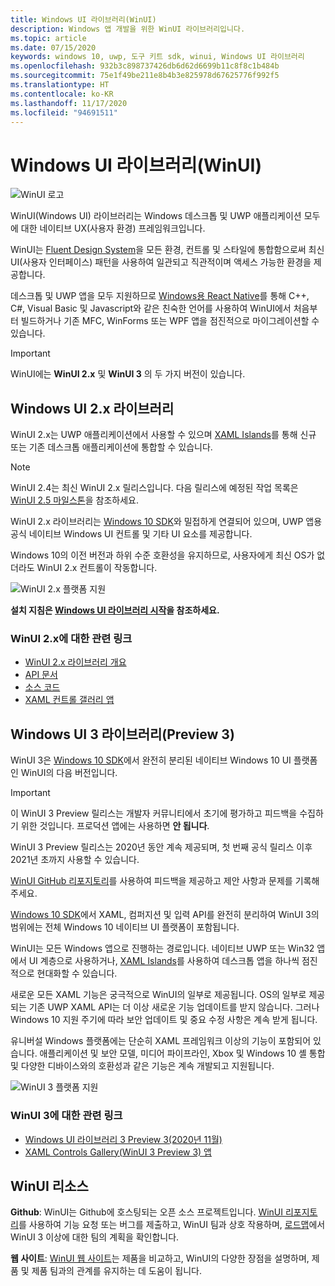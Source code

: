 ```yaml
---
title: Windows UI 라이브러리(WinUI)
description: Windows 앱 개발을 위한 WinUI 라이브러리입니다.
ms.topic: article
ms.date: 07/15/2020
keywords: windows 10, uwp, 도구 키트 sdk, winui, Windows UI 라이브러리
ms.openlocfilehash: 932b3c898737426db6d62d6699b11c8f8c1b484b
ms.sourcegitcommit: 75e1f49be211e8b4b3e825978d67625776f992f5
ms.translationtype: HT
ms.contentlocale: ko-KR
ms.lasthandoff: 11/17/2020
ms.locfileid: "94691511"
---
```

# <a name="windows-ui-library-winui"></a>Windows UI 라이브러리(WinUI)

![WinUI 로고](../images/logo-winui.png)

WinUI(Windows UI) 라이브러리는 Windows 데스크톱 및 UWP 애플리케이션 모두에 대한 네이티브 UX(사용자 환경) 프레임워크입니다.

WinUI는 [Fluent Design System](https://www.microsoft.com/design/fluent/#/)을 모든 환경, 컨트롤 및 스타일에 통합함으로써 최신 UI(사용자 인터페이스) 패턴을 사용하여 일관되고 직관적이며 액세스 가능한 환경을 제공합니다.

데스크톱 및 UWP 앱을 모두 지원하므로 [Windows용 React Native](https://microsoft.github.io/react-native-windows/)를 통해 C++, C#, Visual Basic 및 Javascript와 같은 친숙한 언어를 사용하여 WinUI에서 처음부터 빌드하거나 기존 MFC, WinForms 또는 WPF 앱을 점진적으로 마이그레이션할 수 있습니다.

> [!Important]
> WinUI에는 **WinUI 2.x** 및 **WinUI 3** 의 두 가지 버전이 있습니다.

## <a name="windows-ui-2x-library"></a>Windows UI 2.x 라이브러리

WinUI 2.x는 UWP 애플리케이션에서 사용할 수 있으며 [XAML Islands](../desktop/modernize/xaml-islands.md)를 통해 신규 또는 기존 데스크톱 애플리케이션에 통합할 수 있습니다.

> [!NOTE]
> WinUI 2.4는 최신 WinUI 2.x 릴리스입니다. 다음 릴리스에 예정된 작업 목록은 [WinUI 2.5 마일스톤](https://github.com/microsoft/microsoft-ui-xaml/milestone/10)을 참조하세요.

WinUI 2.x 라이브러리는 [Windows 10 SDK](https://developer.microsoft.com/windows/downloads/windows-10-sdk/)와 밀접하게 연결되어 있으며, UWP 앱용 공식 네이티브 Windows UI 컨트롤 및 기타 UI 요소를 제공합니다.

Windows 10의 이전 버전과 하위 수준 호환성을 유지하므로, 사용자에게 최신 OS가 없더라도 WinUI 2.x 컨트롤이 작동합니다.

![WinUI 2.x 플랫폼 지원](../images/platforms-winui2.png)

**설치 지침은 [Windows UI 라이브러리 시작](winui2/getting-started.md)을 참조하세요.**

### <a name="related-links-for-winui-2x"></a>WinUI 2.x에 대한 관련 링크

- [WinUI 2.x 라이브러리 개요](winui2/index.md)
- [API 문서](/uwp/api/overview/winui/)
- [소스 코드](https://aka.ms/winui)
- [XAML 컨트롤 갤러리 앱](https://www.microsoft.com/p/xaml-controls-gallery/9msvh128x2zt)

## <a name="windows-ui-3-library-preview-3"></a>Windows UI 3 라이브러리(Preview 3)

WinUI 3은 [Windows 10 SDK](https://developer.microsoft.com/windows/downloads/windows-10-sdk/)에서 완전히 분리된 네이티브 Windows 10 UI 플랫폼인 WinUI의 다음 버전입니다.

> [!Important]
> 이 WinUI 3 Preview 릴리스는 개발자 커뮤니티에서 초기에 평가하고 피드백을 수집하기 위한 것입니다. 프로덕션 앱에는 사용하면 **안 됩니다**.
>
> WinUI 3 Preview 릴리스는 2020년 동안 계속 제공되며, 첫 번째 공식 릴리스 이후 2021년 초까지 사용할 수 있습니다.
>
> [WinUI GitHub 리포지토리](https://github.com/microsoft/microsoft-ui-xaml)를 사용하여 피드백을 제공하고 제안 사항과 문제를 기록해 주세요.

[Windows 10 SDK](https://developer.microsoft.com/windows/downloads/windows-10-sdk/)에서 XAML, 컴퍼지션 및 입력 API를 완전히 분리하여 WinUI 3의 범위에는 전체 Windows 10 네이티브 UI 플랫폼이 포함됩니다.

WinUI는 모든 Windows 앱으로 진행하는 경로입니다. 네이티브 UWP 또는 Win32 앱에서 UI 계층으로 사용하거나, [XAML Islands](../desktop/modernize/xaml-islands.md)를 사용하여 데스크톱 앱을 하나씩 점진적으로 현대화할 수 있습니다.

새로운 모든 XAML 기능은 궁극적으로 WinUI의 일부로 제공됩니다. OS의 일부로 제공되는 기존 UWP XAML API는 더 이상 새로운 기능 업데이트를 받지 않습니다. 그러나 Windows 10 지원 주기에 따라 보안 업데이트 및 중요 수정 사항은 계속 받게 됩니다.

유니버설 Windows 플랫폼에는 단순히 XAML 프레임워크 이상의 기능이 포함되어 있습니다. 애플리케이션 및 보안 모델, 미디어 파이프라인, Xbox 및 Windows 10 셸 통합 및 다양한 디바이스와의 호환성과 같은 기능은 계속 개발되고 지원됩니다.

![WinUI 3 플랫폼 지원](../images/platforms-winui3.png)

### <a name="related-links-for-winui-3"></a>WinUI 3에 대한 관련 링크

- [Windows UI 라이브러리 3 Preview 3(2020년 11월)](winui3/index.md)
- [XAML Controls Gallery(WinUI 3 Preview 3) 앱](https://github.com/microsoft/Xaml-Controls-Gallery/tree/winui3preview)

## <a name="winui-resources"></a>WinUI 리소스

**Github**: WinUI는 Github에 호스팅되는 오픈 소스 프로젝트입니다. [WinUI 리포지토리](https://github.com/microsoft/microsoft-ui-xaml)를 사용하여 기능 요청 또는 버그를 제출하고, WinUI 팀과 상호 작용하며, [로드맵](https://github.com/microsoft/microsoft-ui-xaml/blob/master/docs/roadmap.md)에서 WinUI 3 이상에 대한 팀의 계획을 확인합니다.

**웹 사이트**: [WinUI 웹 사이트](https://aka.ms/winui)는 제품을 비교하고, WinUI의 다양한 장점을 설명하며, 제품 및 제품 팀과의 관계를 유지하는 데 도움이 됩니다.